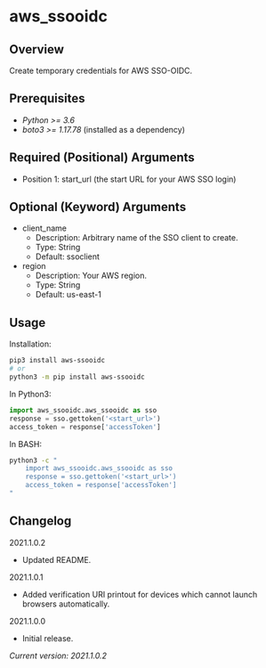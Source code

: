 **aws_ssooidc**
===============

Overview
--------

Create temporary credentials for AWS SSO-OIDC.

Prerequisites
-------------

- *Python >= 3.6*
- *boto3 >= 1.17.78* (installed as a dependency)

Required (Positional) Arguments
-------------------------------

- Position 1: start_url (the start URL for your AWS SSO login)

Optional (Keyword) Arguments
----------------------------

- client_name
    - Description: Arbitrary name of the SSO client to create.
    - Type: String
    - Default: ssoclient
- region
    - Description: Your AWS region.
    - Type: String
    - Default: us-east-1

Usage
-----

Installation:

```bash
pip3 install aws-ssooidc
# or
python3 -m pip install aws-ssooidc

```

In Python3:

```python
import aws_ssooidc.aws_ssooidc as sso
response = sso.gettoken('<start_url>')
access_token = response['accessToken']

```

In BASH:

```bash
python3 -c "
    import aws_ssooidc.aws_ssooidc as sso
    response = sso.gettoken('<start_url>')
    access_token = response['accessToken']
"

```

Changelog
---------

2021.1.0.2

- Updated README.

2021.1.0.1

- Added verification URI printout for devices which cannot launch browsers automatically.

2021.1.0.0

- Initial release.

*Current version: 2021.1.0.2*
